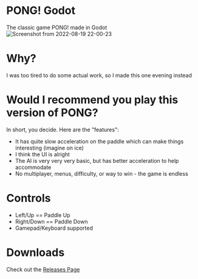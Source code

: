 # PONG! Godot
The classic game PONG! made in Godot
![Screenshot from 2022-08-19 22-00-23](https://user-images.githubusercontent.com/51231053/185751667-636f9072-b93e-44da-8e73-1579b933b759.png)


# Why?
I was too tired to do some actual work, so I made this one evening instead

# Would I recommend you play this version of PONG?
In short, you decide. Here are the "features":
- It has quite slow acceleration on the paddle which can make things interesting (imagine on ice)
- I think the UI is alright
- The AI is very very very basic, but has better acceleration to help accommodate
- No multiplayer, menus, difficulty, or way to win - the game is endless

# Controls
- Left/Up == Paddle Up
- Right/Down == Paddle Down
- Gamepad/Keyboard supported

# Downloads
Check out the [Releases Page](https://github.com/CactiChameleon9/PONG-Godot/Releases)
